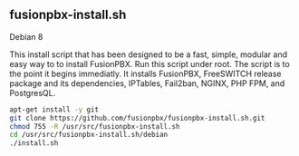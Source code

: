 fusionpbx-install.sh
--------------------------------------

Debian 8

This install script that has been designed to be a fast, simple, modular and easy way to to install FusionPBX. Run this script under root. The script is to the point it begins immediatly. It installs FusionPBX, FreeSWITCH release package and its dependencies, IPTables, Fail2ban, NGINX, PHP FPM, and PostgresQL.

```bash
apt-get install -y git
git clone https://github.com/fusionpbx/fusionpbx-install.sh.git
chmod 755 -R /usr/src/fusionpbx-install.sh
cd /usr/src/fusionpbx-install.sh/debian
./install.sh
```

